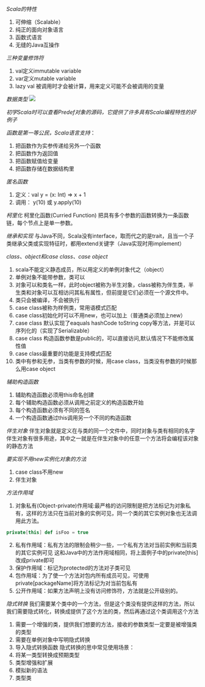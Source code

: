 *Scala的特性*
1. 可伸缩（Scalable）
2. 纯正的面向对象语言
3. 函数式语言
4. 无缝的Java互操作
    
*三种变量修饰符*
1. val定义immutable variable
2. var定义mutable variable
3. lazy val 被调用时才会被计算，用来定义可能不会被调用的变量

*数据类型*
![](note_img/scala类型体系.png)


*初学Scala时可以查看Predef对象的源码，它提供了许多具有Scala编程特性的好例子*


*函数是第一等公民，Scala语言支持*：
1. 把函数作为实参传递给另外一个函数
2. 把函数作为返回值
3. 把函数赋值给变量
4. 把函数存储在数据结构里

*匿名函数*
1. 定义：val y = (x: Int) => x + 1
2. 调用： y(10) 或 y.apply(10)

*柯里化*
    柯里化函数(Curried Function) 把具有多个参数的函数转换为一条函数链，每个节点上是单一参数。

*继承和实现*
    与Java不同，Scala没有interface，取而代之的是trait，且当一个子类继承父类或实现特征时，都用extend关键字（Java实现时用implement）

*class、object和case class、case object*
1. scala不能定义静态成员，所以用定义的单例对象代之（object）
2. 单例对象不能带参数，类可以
3. 对象可以和类名一样，此时object被称为半生对象，class被称为伴生类，半生类和对象可以互相访问其私有属性，但前提是它们必须在一个源文件中。
4. 类只会被编译，不会被执行
5. case class被称为样例类，常用语模式匹配
6. case class初始化时可以不用new，也可以加上（普通类必须加上new）
7. case class 默认实现了eaquals hashCode toString copy等方法，并是可以序列化的（实现了Serializable）
8. case class 构造函数参数是public的，可以直接访问,默认情况下不能修改属性值
9. case class最重要的功能是支持模式匹配
10. 类中有参和无参，当类有参数的时候，用case class，当类没有参数的时候那么用case object

*辅助构造函数*
1. 辅助构造函数必须用this命名创建
2. 每个辅助构造函数必须从调用之前定义的构造函数开始
3. 每个构造函数必须有不同的签名
4. 一个构造函数通过this调用另一个不同的构造函数

*伴生对象*
伴生对象就是定义在与类的同一个文件中，同时对象与类有相同的名字
伴生对象有很多用途，其中之一就是在伴生对象中的任意一个方法将会编程该对象的静态方法
    
*要实现不用new实例化对象的方法*
1. case class不用new
2. 伴生对象
    
*方法作用域*
1. 对象私有(Object-private)作用域:最严格的访问限制是把方法标记为对象私有，这样的方法只在当前对象的实例可见，同一个类的其它实例对象也无法调用此方法。
```scala
private[this] def isFoo = true
```
2. 私有作用域：私有方法的限制会稍少一些，一个私有方法对当前实例和当前类的其它实例可见
这和Java中的方法作用域相同，将上面例子中的private[this]改成private即可
3. 保护作用域：标记为protected的方法对子类可见
4. 包作用域：为了使一个方法对包内所有成员可见，可使用private[packageName]将方法标记为对当前包私有
5. 公开作用域：如果方法声明上没有访问修饰符，方法就是公开级别的。

*隐式转换*
我们需要某个类中的一个方法，但是这个类没有提供这样的方法，所以我们需要隐式转化，转换成提供了这个方法的类，然后再通过这个类调用这个方法
1. 需要一个增强的类，提供我们想要的方法，接收的参数类型一定要是被增强类的类型
2. 需要在单例对象中写明隐式转换
3. 导入隐式转换函数
隐式转换的思中常见使用场景：
1. 将某一类型转换成预期类型
2. 类型增强和扩展
3. 模拟新的语法
4. 类型类

     